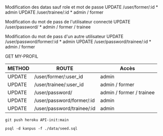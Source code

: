 

Modification des datas sauf role et mot de passe
	UPDATE /user/former/:id   					* admin 
	UPDATE /user/trainee/:id  					* admin / former

Modification du mot de pass de l'utilisateur connecté
	UPDATE /user/password/    					* admin / former / trainee

Modification du mot de pass d'un autre utilisateur
	UPDATE /user/password/former/:id 			* admin
	UPDATE /user/password/trainee/:id 			* admin / former

GET MY-PROFIL

| METHOD | ROUTE                      |                    Accès |
|--------|----------------------------|--------------------------|
| UPDATE | /user/former/:user_id      |                    admin |
| UPDATE | /user/trainee/:user_id     |           admin / former |
| UPDATE | /user/password/            | admin / former / trainee |
| UPDATE | /user/password/former/:id  |                    admin |
| UPDATE | /user/password/trainee/:id |                    admin |


```shell
git push heroku API-init:main

psql -d kanpus -f ./data/seed.sql
```

